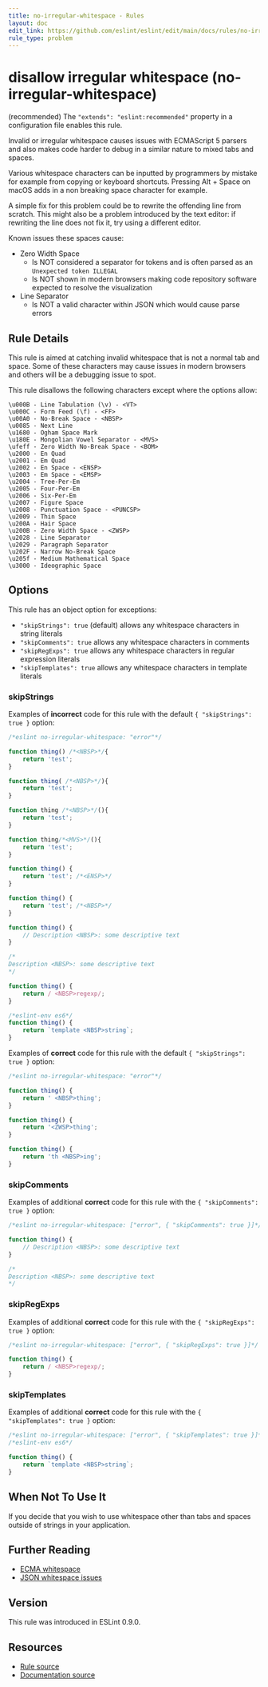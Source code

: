 ```yaml
---
title: no-irregular-whitespace - Rules
layout: doc
edit_link: https://github.com/eslint/eslint/edit/main/docs/rules/no-irregular-whitespace.md
rule_type: problem
---
```

<!-- Note: No pull requests accepted for this file. See README.md in the root directory for details. -->

# disallow irregular whitespace (no-irregular-whitespace)

(recommended) The `"extends": "eslint:recommended"` property in a configuration file enables this rule.

Invalid or irregular whitespace causes issues with ECMAScript 5 parsers and also makes code harder to debug in a similar nature to mixed tabs and spaces.

Various whitespace characters can be inputted by programmers by mistake for example from copying or keyboard shortcuts. Pressing Alt + Space on macOS adds in a non breaking space character for example.

A simple fix for this problem could be to rewrite the offending line from scratch. This might also be a problem introduced by the text editor: if rewriting the line does not fix it, try using a different editor.

Known issues these spaces cause:

* Zero Width Space
    * Is NOT considered a separator for tokens and is often parsed as an `Unexpected token ILLEGAL`
    * Is NOT shown in modern browsers making code repository software expected to resolve the visualization
* Line Separator
    * Is NOT a valid character within JSON which would cause parse errors

## Rule Details

This rule is aimed at catching invalid whitespace that is not a normal tab and space. Some of these characters may cause issues in modern browsers and others will be a debugging issue to spot.

This rule disallows the following characters except where the options allow:

    \u000B - Line Tabulation (\v) - <VT>
    \u000C - Form Feed (\f) - <FF>
    \u00A0 - No-Break Space - <NBSP>
    \u0085 - Next Line
    \u1680 - Ogham Space Mark
    \u180E - Mongolian Vowel Separator - <MVS>
    \ufeff - Zero Width No-Break Space - <BOM>
    \u2000 - En Quad
    \u2001 - Em Quad
    \u2002 - En Space - <ENSP>
    \u2003 - Em Space - <EMSP>
    \u2004 - Tree-Per-Em
    \u2005 - Four-Per-Em
    \u2006 - Six-Per-Em
    \u2007 - Figure Space
    \u2008 - Punctuation Space - <PUNCSP>
    \u2009 - Thin Space
    \u200A - Hair Space
    \u200B - Zero Width Space - <ZWSP>
    \u2028 - Line Separator
    \u2029 - Paragraph Separator
    \u202F - Narrow No-Break Space
    \u205f - Medium Mathematical Space
    \u3000 - Ideographic Space

## Options

This rule has an object option for exceptions:

* `"skipStrings": true` (default) allows any whitespace characters in string literals
* `"skipComments": true` allows any whitespace characters in comments
* `"skipRegExps": true` allows any whitespace characters in regular expression literals
* `"skipTemplates": true` allows any whitespace characters in template literals

### skipStrings

Examples of **incorrect** code for this rule with the default `{ "skipStrings": true }` option:

```js
/*eslint no-irregular-whitespace: "error"*/

function thing() /*<NBSP>*/{
    return 'test';
}

function thing( /*<NBSP>*/){
    return 'test';
}

function thing /*<NBSP>*/(){
    return 'test';
}

function thing᠎/*<MVS>*/(){
    return 'test';
}

function thing() {
    return 'test'; /*<ENSP>*/
}

function thing() {
    return 'test'; /*<NBSP>*/
}

function thing() {
    // Description <NBSP>: some descriptive text
}

/*
Description <NBSP>: some descriptive text
*/

function thing() {
    return / <NBSP>regexp/;
}

/*eslint-env es6*/
function thing() {
    return `template <NBSP>string`;
}
```

Examples of **correct** code for this rule with the default `{ "skipStrings": true }` option:

```js
/*eslint no-irregular-whitespace: "error"*/

function thing() {
    return ' <NBSP>thing';
}

function thing() {
    return '​<ZWSP>thing';
}

function thing() {
    return 'th <NBSP>ing';
}
```

### skipComments

Examples of additional **correct** code for this rule with the `{ "skipComments": true }` option:

```js
/*eslint no-irregular-whitespace: ["error", { "skipComments": true }]*/

function thing() {
    // Description <NBSP>: some descriptive text
}

/*
Description <NBSP>: some descriptive text
*/
```

### skipRegExps

Examples of additional **correct** code for this rule with the `{ "skipRegExps": true }` option:

```js
/*eslint no-irregular-whitespace: ["error", { "skipRegExps": true }]*/

function thing() {
    return / <NBSP>regexp/;
}
```

### skipTemplates

Examples of additional **correct** code for this rule with the `{ "skipTemplates": true }` option:

```js
/*eslint no-irregular-whitespace: ["error", { "skipTemplates": true }]*/
/*eslint-env es6*/

function thing() {
    return `template <NBSP>string`;
}
```

## When Not To Use It

If you decide that you wish to use whitespace other than tabs and spaces outside of strings in your application.

## Further Reading

* [ECMA whitespace](https://es5.github.io/#x7.2)
* [JSON whitespace issues](http://timelessrepo.com/json-isnt-a-javascript-subset)

## Version

This rule was introduced in ESLint 0.9.0.

## Resources

* [Rule source](https://github.com/eslint/eslint/tree/HEAD/lib/rules/no-irregular-whitespace.js)
* [Documentation source](https://github.com/eslint/eslint/tree/HEAD/docs/rules/no-irregular-whitespace.md)
